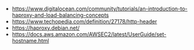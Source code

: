 - https://www.digitalocean.com/community/tutorials/an-introduction-to-haproxy-and-load-balancing-concepts
- https://www.techopedia.com/definition/27178/http-header
- https://haproxy.debian.net/
- https://docs.aws.amazon.com/AWSEC2/latest/UserGuide/set-hostname.html
